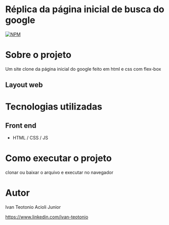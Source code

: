 # Réplica da página inicial de busca do google 
[![NPM](https://img.shields.io/npm/l/react)](https://github.com/ivan-teotonio/pagina-de-busca-do-google/blob/main/LICENSE)

# Sobre o projeto

Um site clone da página inicial do google feito em html e css  com flex-box



## Layout web



# Tecnologias utilizadas

## Front end
- HTML / CSS / JS 



# Como executar o projeto

clonar ou baixar o arquivo e executar no navegador



# Autor

Ivan Teotonio Acioli Junior

https://www.linkedin.com/ivan-teotonio

